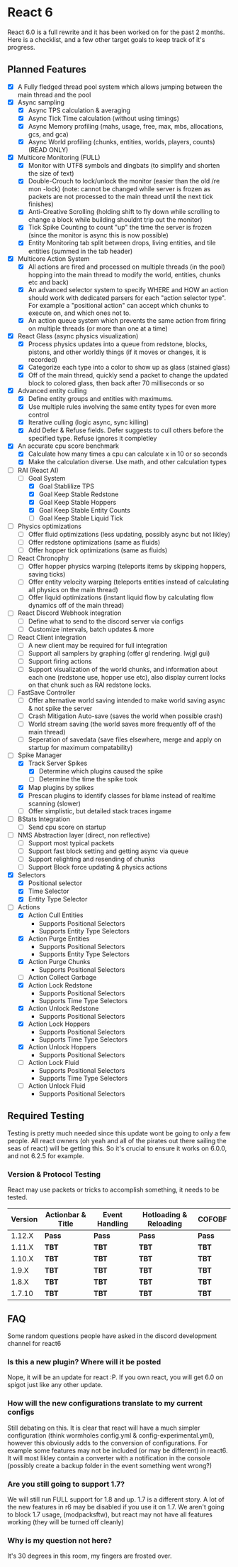 # React 6
React 6.0 is a full rewrite and it has been worked on for the past 2 months. Here is a checklist, and a few other target goals to keep track of it's progress.

## Planned Features
* [x] A Fully fledged thread pool system which allows jumping between the main thread and the pool
* [x] Async sampling
  * [x] Async TPS calculation & averaging
  * [x] Async Tick Time calculation (without using timings)
  * [x] Async Memory profiling (mahs, usage, free, max, mbs, allocations, gcs, and gca)
  * [x] Async World profiling (chunks, entities, worlds, players, counts) (READ ONLY)
* [x] Multicore Monitoring (FULL)
  * [x] Monitor with UTF8 symbols and dingbats (to simplify and shorten the size of text)
  * [x] Double-Crouch to lock/unlock the monitor (easier than the old /re mon -lock) (note: cannot be changed while server is frozen as packets are not processed to the main thread until the next tick finishes)
  * [x] Anti-Creative Scrolling (holding shift to fly down while scrolling to change a block while building shouldnt trip out the monitor)
  * [x] Tick Spike Counting to count "up" the time the server is frozen (since the monitor is async this is now possible)
  * [x] Entity Monitoring tab split between drops, living entities, and tile entities (summed in the tab header)
* [x] Multicore Action System
  * [x] All actions are fired and processed on multiple threads (in the pool) hopping into the main thread to modify the world, entities, chunks etc and back)
  * [x] An advanced selector system to specify WHERE and HOW an action should work with dedicated parsers for each "action selector type". For example a "positional action" can accept which chunks to execute on, and which ones not to.
  * [x] An action queue system which prevents the same action from firing on multiple threads (or more than one at a time)
* [x] React Glass (async physics visualization)
  * [x] Process physics updates into a queue from redstone, blocks, pistons, and other worldly things (if it moves or changes, it is recorded)
  * [x] Categorize each type into a color to show up as glass (stained glass)
  * [x] Off of the main thread, quickly send a packet to change the updated block to colored glass, then back after 70 milliseconds or so
* [x] Advanced entity culling
  * [x] Define entity groups and entities with maximums. 
  * [x] Use multiple rules involving the same entity types for even more control
  * [x] Iterative culling (logic async, sync killing)
  * [x] Add Defer & Refuse fields. Defer suggests to cull others before the specified type. Refuse ignores it completley
* [x] An accurate cpu score benchmark
  * [x] Calculate how many times a cpu can calculate x in 10 or so seconds
  * [x] Make the calculation diverse. Use math, and other calculation types
* [ ] RAI (React AI)
  * [ ] Goal System
    * [x] Goal Stablilize TPS
    * [x] Goal Keep Stable Redstone
    * [x] Goal Keep Stable Hoppers
    * [x] Goal Keep Stable Entity Counts
    * [ ] Goal Keep Stable Liquid Tick
* [ ] Physics optimizations
  * [ ] Offer fluid optimizations (less updating, possibly async but not likley)
  * [ ] Offer redstone optimizations (same as fluids)
  * [ ] Offer hopper tick optimizations (same as fluids)
* [ ] React Chronophy
  * [ ] Offer hopper physics warping (teleports items by skipping hoppers, saving ticks)
  * [ ] Offer entity velocity warping (teleports entities instead of calculating all physics on the main thread)
  * [ ] Offer liquid optimizations (instant liquid flow by calculating flow dynamics off of the main thread)
* [ ] React Discord Webhook integration
  * [ ] Define what to send to the discord server via configs
  * [ ] Customize intervals, batch updates & more
* [ ] React Client integration
  * [ ] A new client may be required for full integration
  * [ ] Support all samplers by graphing (offer gl rendering. lwjgl gui)
  * [ ] Support firing actions
  * [ ] Support visualization of the world chunks, and information about each one (redstone use, hopper use etc), also display current locks on that chunk such as RAI redstone locks.
* [ ] FastSave Controller
  * [ ] Offer alternative world saving intended to make world saving async & not spike the server
  * [ ] Crash Mitigation Auto-save (saves the world when possible crash)
  * [ ] World stream saving (the world saves more frequently off of the main thread)
  * [ ] Seperation of savedata (save files elsewhere, merge and apply on startup for maximum compatability)
* [ ] Spike Manager
  * [x] Track Server Spikes
    * [x] Determine which plugins caused the spike
    * [ ] Determine the time the spike took
  * [x] Map plugins by spikes
  * [x] Prescan plugins to identify classes for blame instead of realtime scanning (slower)
  * [ ] Offer simplistic, but detailed stack traces ingame
* [ ] BStats Integration
  * [ ] Send cpu score on startup
* [ ] NMS Abstraction layer (direct, non reflective)
  * [ ] Support most typical packets
  * [ ] Support fast block setting and getting async via queue
  * [ ] Support relighting and resending of chunks
  * [ ] Support Block force updating & physics actions
* [x] Selectors 
  * [x] Positional selector
  * [x] Time Selector
  * [x] Entity Type Selector
* [ ] Actions
  * [x] Action Cull Entities
    * Supports Positional Selectors
    * Supports Entity Type Selectors
  * [x] Action Purge Entities
    * Supports Positional Selectors
    * Supports Entity Type Selectors
  * [x] Action Purge Chunks
    * Supports Positional Selectors
  * [ ] Action Collect Garbage
  * [x] Action Lock Redstone
    * Supports Positional Selectors
    * Supports Time Type Selectors
  * [x] Action Unlock Redstone
    * Supports Positional Selectors
  * [x] Action Lock Hoppers
    * Supports Positional Selectors
    * Supports Time Type Selectors
  * [x] Action Unlock Hoppers
    * Supports Positional Selectors
  * [ ] Action Lock Fluid
    * Supports Positional Selectors
    * Supports Time Type Selectors
  * [ ] Action Unlock Fluid
    * Supports Positional Selectors
  
  
## Required Testing
Testing is pretty much needed since this update wont be going to only a few people. All react owners (oh yeah and all of the pirates out there sailing the seas of react) will be getting this. So it's crucial to ensure it works on 6.0.0, and not 6.2.5 for example.

### Version & Protocol Testing
React may use packets or tricks to accomplish something, it needs to be tested.

| Version | Actionbar & Title | Event Handling | Hotloading & Reloading | COFOBF |
|---|---|---|---|---|
| 1.12.X | **Pass** | **Pass** | **Pass** | **Pass** |
| 1.11.X | **TBT** | **TBT** | **TBT** | **TBT** |
| 1.10.X | **TBT** | **TBT** | **TBT** | **TBT** |
| 1.9.X | **TBT** | **TBT** | **TBT** | **TBT** |
| 1.8.X | **TBT** | **TBT** | **TBT** | **TBT** |
| 1.7.10 | **TBT** | **TBT** | **TBT** | **TBT** |

## FAQ
Some random questions people have asked in the discord development channel for react6

### Is this a new plugin? Where will it be posted
Nope, it will be an update for react :P. If you own react, you will get 6.0 on spigot just like any other update.

### How will the new configurations translate to my current configs
Still debating on this. It is clear that react will have a much simpler configuration (think wormholes config.yml & config-experimental.yml), however this obviously adds to the conversion of configurations. For example some features may not be included (or may be different) in react6. It will most likley contain a converter with a notification in the console (possibly create a backup folder in the event something went wrong?)

### Are you still going to support 1.7?
We will still run FULL support for 1.8 and up. 1.7 is a different story. A lot of the new features in r6 may be disabled if you use it on 1.7. We aren't going to block 1.7 usage, (modpacksftw), but react may not have all features working (they will be turned off cleanly)

### Why is my question not here?
It's 30 degrees in this room, my fingers are frosted over.
